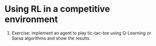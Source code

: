 # Using RL in a competitive environment
    
1. Exercise: implement an agent to play tic-tac-toe using Q-Learning or Sarsa algorithms and show the results.

